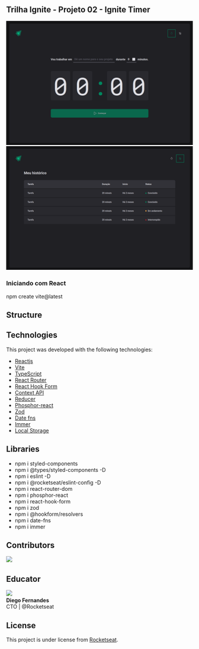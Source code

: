 ## Trilha Ignite - Projeto 02 - Ignite Timer

![alt text](./src/assets/imgs-project/image.png)
![alt text](./src/assets/imgs-project/image-1.png)

### Iniciando com React

npm create vite@latest

## Structure

## Technologies

This project was developed with the following technologies:

- [Reactjs](https://reactjs.org)
- [Vite](https://vitejs.dev/)
- [TypeScript](https://www.typescriptlang.org)
- [React Router](https://reactrouter.com/en/main)
- [React Hook Form](https://www.react-hook-form.com/)
- [Context API](https://legacy.reactjs.org/docs/context.html)
- [Reducer](https://react.dev/reference/react/useReducer)
- [Phosphor-react](https://phosphoricons.com/)
- [Zod](https://zod.dev/)
- [Date fns](https://date-fns.org/)
- [Immer](https://immerjs.github.io/immer/)
- [Local Storage](https://developer.mozilla.org/en-US/docs/Web/API/Storage/getItem)

## Libraries

- npm i styled-components
- npm i @types/styled-components -D
- npm i eslint -D
- npm i @rocketseat/eslint-config -D
- npm i react-router-dom
- npm i phosphor-react
- npm i react-hook-form
- npm i zod
- npm i @hookform/resolvers
- npm i date-fns
- npm i immer

## Contributors

[![](https://contrib.rocks/image?repo=joneskleber/joneskleber)](https://github.com/joneskleber)

## Educator

[![](https://contrib.rocks/image?repo=diego3g/diego3g)](https://github.com/diego3g)</br><strong>Diego Fernandes</strong><br/>CTO | @Rocketseat

## License

This project is under license from [Rocketseat](https://www.rocketseat.com.br/).
